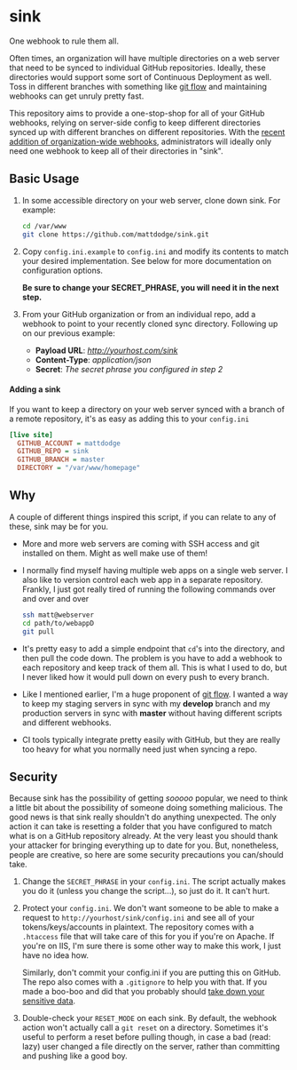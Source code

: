sink
====

One webhook to rule them all.

Often times, an organization will have multiple directories on a web server that need to be synced to individual GitHub repositories. Ideally, these directories would support some sort of Continuous Deployment as well. Toss in different branches with something like [git flow](http://nvie.com/posts/a-successful-git-branching-model/) and maintaining webhooks can get unruly pretty fast.

This repository aims to provide a one-stop-shop for all of your GitHub webhooks, relying on server-side config to keep different directories synced up with different branches on different repositories. With the [recent addition of organization-wide webhooks](https://github.com/blog/1933-introducing-organization-webhooks), administrators will ideally only need one webhook to keep all of their directories in "sink".

## Basic Usage

1. In some accessible directory on your web server, clone down sink. For example:

    ```sh
    cd /var/www
    git clone https://github.com/mattdodge/sink.git
    ```

2. Copy `config.ini.example` to `config.ini` and modify its contents to match your desired implementation. See below for more documentation on configuration options.

    **Be sure to change your SECRET_PHRASE, you will need it in the next step.**

3. From your GitHub organization or from an individual repo, add a webhook to point to your recently cloned sync directory. Following up on our previous example:
    - **Payload URL**: *http://yourhost.com/sink*
    - **Content-Type**: *application/json*
    - **Secret**: *The secret phrase you configured in step 2*
    
#### Adding a sink

If you want to keep a directory on your web server synced with a branch of a remote repository, it's as easy as adding this to your `config.ini`

```ini
[live site]
  GITHUB_ACCOUNT = mattdodge
  GITHUB_REPO = sink
  GITHUB_BRANCH = master
  DIRECTORY = "/var/www/homepage"
```

## Why

A couple of different things inspired this script, if you can relate to any of these, sink may be for you.

- More and more web servers are coming with SSH access and git installed on them. Might as well make use of them!
- I normally find myself having multiple web apps on a single web server. I also like to version control each web app in a separate repository. Frankly, I just got really tired of running the following commands over and over and over

    ```sh
    ssh matt@webserver
    cd path/to/webappD
    git pull
    ```
- It's pretty easy to add a simple endpoint that `cd`'s into the directory, and then pull the code down. The problem is you have to add a webhook to each repository and keep track of them all. This is what I used to do, but I never liked how it would pull down on every push to every branch. 
- Like I mentioned earlier, I'm a huge proponent of [git flow](http://nvie.com/posts/a-successful-git-branching-model/). I wanted a way to keep my staging servers in sync with my **develop** branch and my production servers in sync with **master** without having different scripts and different webhooks.
- CI tools typically integrate pretty easily with GitHub, but they are really too heavy for what you normally need just when syncing a repo.

## Security

Because sink has the possibility of getting *sooooo* popular, we need to think a little bit about the possibility of someone doing something malicious. The good news is that sink really shouldn't do anything unexpected. The only action it can take is resetting a folder that you have configured to match what is on a GitHub repository already. At the very least you should thank your attacker for bringing everything up to date for you. But, nonetheless, people are creative, so here are some security precautions you can/should take.

1. Change the `SECRET_PHRASE` in your `config.ini`. The script actually makes you do it (unless you change the script...), so just do it. It can't hurt.

2. Protect your `config.ini`. We don't want someone to be able to make a request to `http://yourhost/sink/config.ini` and see all of your tokens/keys/accounts in plaintext. The repository comes with a `.htaccess` file that will take care of this for you if you're on Apache. If you're on IIS, I'm sure there is some other way to make this work, I just have no idea how.

    Similarly, don't commit your config.ini if you are putting this on GitHub. The repo also comes with a `.gitignore` to help you with that. If you made a boo-boo and did that you probably should [take down your sensitive data](https://help.github.com/articles/remove-sensitive-data/).

3. Double-check your `RESET_MODE` on each sink. By default, the webhook action won't actually call a `git reset` on a directory. Sometimes it's useful to perform a reset before pulling though, in case a bad (read: lazy) user changed a file directly on the server, rather than committing and pushing like a good boy. 
  
